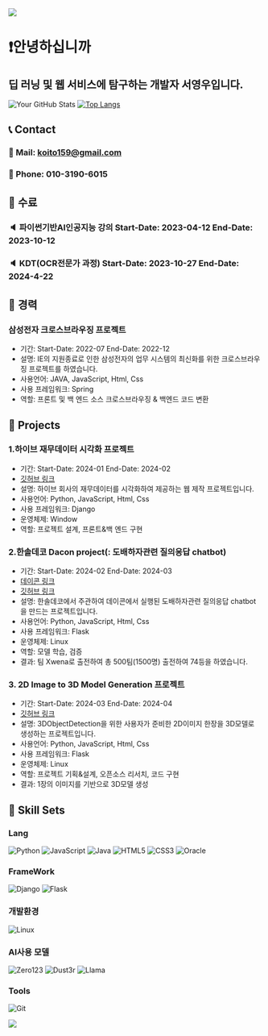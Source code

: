 <img src="https://capsule-render.vercel.app/api?type=waving&color=BDBDC8&height=150&section=header" />

# :exclamation:안녕하십니까
## 딥 러닝 및 웹 서비스에 탐구하는 개발자 서영우입니다.

![Your GitHub Stats](https://github-readme-stats.vercel.app/api?username=morakcook&show_icons=true)
[![Top Langs](https://github-readme-stats.vercel.app/api/top-langs/?username=morakcook&layout=pie)](https://github.com/anuraghazra/github-readme-stats)

## :telephone_receiver: Contact
### :e-mail: Mail: koito159@gmail.com
### :iphone: Phone: 010-3190-6015

## :pencil: 수료
### :speaker: 파이썬기반AI인공지능 강의 Start-Date: 2023-04-12 End-Date: 2023-10-12
### :speaker: KDT(OCR전문가 과정) Start-Date: 2023-10-27 End-Date: 2024-4-22

## :briefcase: 경력
### 삼성전자 크로스브라우징 프로젝트 
- 기간: Start-Date: 2022-07 End-Date: 2022-12
- 설명: IE의 지원종료로 인한 삼성전자의 업무 시스템의 최신화를 위한 크로스브라우징 프로젝트를 하였습니다.
- 사용언어: JAVA, JavaScript, Html, Css
- 사용 프레임워크: Spring
- 역할: 프론트 및 백 엔드 소스 크로스브라우징 & 백엔드 코드 변환

## :mag_right: Projects
### 1.하이브 재무데이터 시각화 프로젝트
- 기간: Start-Date: 2024-01 End-Date: 2024-02
- [깃허브 링크](https://github.com/morakcook/First_web)
- 설명: 하이브 회사의 재무데이터를 시각화하여 제공하는 웹 제작 프로젝트입니다.
- 사용언어: Python, JavaScript, Html, Css
- 사용 프레임워크: Django
- 운영체제: Window
- 역할: 프로젝트 설계, 프론트&백 엔드 구현
  
### 2.한솔데코 Dacon project(: 도배하자관련 질의응답 chatbot)
- 기간: Start-Date: 2024-02 End-Date: 2024-03
- [데이콘 링크](https://dacon.io/competitions/official/236216/overview/description)
- [깃허브 링크](https://github.com/morakcook/XwenA)
- 설명: 한솔데코에서 주관하여 데이콘에서 실행된 도배하자관련 질의응답 chatbot을 만드는 프로젝트입니다.
- 사용언어: Python, JavaScript, Html, Css
- 사용 프레임워크: Flask
- 운영체제: Linux
- 역할: 모델 학습, 검증
- 결과: 팀 Xwena로 출전하여 총 500팀(1500명) 출전하여 74등을 하였습니다.

### 3. 2D Image to 3D Model Generation 프로젝트
- 기간: Start-Date: 2024-03 End-Date: 2024-04
- [깃허브 링크](https://github.com/morakcook/DimensionalPioneers)
- 설명: 3DObjectDetection을 위한 사용자가 준비한 2D이미지 한장을 3D모델로 생성하는 프로젝트입니다.
- 사용언어: Python, JavaScript, Html, Css
- 사용 프레임워크: Flask
- 운영체제: Linux
- 역할: 프로젝트 기획&설계, 오픈소스 리서치, 코드 구현
- 결과: 1장의 이미지를 기반으로 3D모델 생성



## :wrench: Skill Sets 
### Lang
![Python](https://img.shields.io/badge/Python-3776AB.svg?&style=for-the-badge&logo=Python&logoColor=white)
![JavaScript](https://img.shields.io/badge/JavaScript-F7DF1E.svg?&style=for-the-badge&logo=JavaScript&logoColor=white)
![Java](https://img.shields.io/badge/JAVA-orange?style=for-the-badge)
![HTML5](https://img.shields.io/badge/HTML5-E34F26.svg?&style=for-the-badge&logo=HTML5&logoColor=white)
![CSS3](https://img.shields.io/badge/CSS3-1572B6.svg?&style=for-the-badge&logo=CSS3&logoColor=white)
![Oracle](https://img.shields.io/badge/Oracle-F80000.svg?&style=for-the-badge&logo=Oracle&logoColor=white)

### FrameWork
![Django](https://img.shields.io/badge/Django-%23092E20?style=for-the-badge&logo=django)
![Flask](https://img.shields.io/badge/Flask-%23000000?style=for-the-badge&logo=flask)

### 개발환경
![Linux](https://img.shields.io/badge/Linux-%23FCC624?style=for-the-badge&logo=linux&logoColor=white)

### AI사용 모델
![Zero123](https://img.shields.io/badge/Zero123-black?style=for-the-badge)
![Dust3r](https://img.shields.io/badge/Dust3r-black?style=for-the-badge)
![Llama](https://img.shields.io/badge/LLAMA-black?style=for-the-badge)

### Tools
![Git](https://img.shields.io/badge/Git-F05032.svg?&style=for-the-badge&logo=Git&logoColor=white)

 




<img src="https://capsule-render.vercel.app/api?type=waving&color=BDBDC8&height=150&section=footer" />
